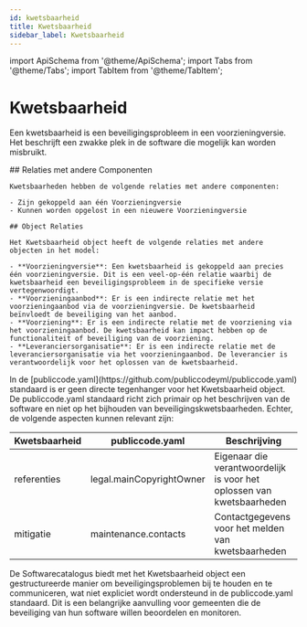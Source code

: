 ```yaml
---
id: kwetsbaarheid
title: Kwetsbaarheid
sidebar_label: Kwetsbaarheid
---
```


import ApiSchema from '@theme/ApiSchema';
import Tabs from '@theme/Tabs';
import TabItem from '@theme/TabItem';

# Kwetsbaarheid

Een kwetsbaarheid is een beveiligingsprobleem in een voorzieningversie. Het beschrijft een zwakke plek in de software die mogelijk kan worden misbruikt.

<Tabs>
  <TabItem value="specificaties" label="Specificaties" default>
    <ApiSchema id="gemma" example   pointer="#/components/schemas/Kwetsbaarheid" />
  </TabItem>
  <TabItem value="relaties" label="Relaties">
    ## Relaties met andere Componenten

    Kwetsbaarheden hebben de volgende relaties met andere componenten:

    - Zijn gekoppeld aan één Voorzieningversie
    - Kunnen worden opgelost in een nieuwere Voorzieningversie

    ## Object Relaties

    Het Kwetsbaarheid object heeft de volgende relaties met andere objecten in het model:

    - **Voorzieningversie**: Een kwetsbaarheid is gekoppeld aan precies één voorzieningversie. Dit is een veel-op-één relatie waarbij de kwetsbaarheid een beveiligingsprobleem in de specifieke versie vertegenwoordigt.
    - **Voorzieningaanbod**: Er is een indirecte relatie met het voorzieningaanbod via de voorzieningversie. De kwetsbaarheid beïnvloedt de beveiliging van het aanbod.
    - **Voorziening**: Er is een indirecte relatie met de voorziening via het voorzieningaanbod. De kwetsbaarheid kan impact hebben op de functionaliteit of beveiliging van de voorziening.
    - **Leveranciersorganisatie**: Er is een indirecte relatie met de leveranciersorganisatie via het voorzieningaanbod. De leverancier is verantwoordelijk voor het oplossen van de kwetsbaarheid.
  </TabItem>
  <TabItem value="publicCode" label="PublicCode">
  In de [publiccode.yaml](https://github.com/publiccodeyml/publiccode.yaml) standaard is er geen directe tegenhanger voor het Kwetsbaarheid object. De publiccode.yaml standaard richt zich primair op het beschrijven van de software en niet op het bijhouden van beveiligingskwetsbaarheden. Echter, de volgende aspecten kunnen relevant zijn:

  | Kwetsbaarheid | publiccode.yaml | Beschrijving |
  |---------------|-----------------|--------------|
  | referenties | legal.mainCopyrightOwner | Eigenaar die verantwoordelijk is voor het oplossen van kwetsbaarheden |
  | mitigatie | maintenance.contacts | Contactgegevens voor het melden van kwetsbaarheden |

  De Softwarecatalogus biedt met het Kwetsbaarheid object een gestructureerde manier om beveiligingsproblemen bij te houden en te communiceren, wat niet expliciet wordt ondersteund in de publiccode.yaml standaard. Dit is een belangrijke aanvulling voor gemeenten die de beveiliging van hun software willen beoordelen en monitoren.
</Tabs>
